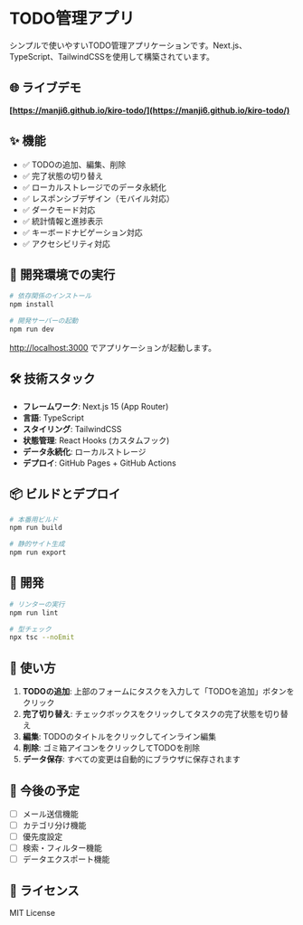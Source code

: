 # TODO管理アプリ

シンプルで使いやすいTODO管理アプリケーションです。Next.js、TypeScript、TailwindCSSを使用して構築されています。

## 🌐 ライブデモ

**[https://manji6.github.io/kiro-todo/](https://manji6.github.io/kiro-todo/)**

## ✨ 機能

- ✅ TODOの追加、編集、削除
- ✅ 完了状態の切り替え
- ✅ ローカルストレージでのデータ永続化
- ✅ レスポンシブデザイン（モバイル対応）
- ✅ ダークモード対応
- ✅ 統計情報と進捗表示
- ✅ キーボードナビゲーション対応
- ✅ アクセシビリティ対応

## 🚀 開発環境での実行

```bash
# 依存関係のインストール
npm install

# 開発サーバーの起動
npm run dev
```

[http://localhost:3000](http://localhost:3000) でアプリケーションが起動します。

## 🛠️ 技術スタック

- **フレームワーク**: Next.js 15 (App Router)
- **言語**: TypeScript
- **スタイリング**: TailwindCSS
- **状態管理**: React Hooks (カスタムフック)
- **データ永続化**: ローカルストレージ
- **デプロイ**: GitHub Pages + GitHub Actions

## 📦 ビルドとデプロイ

```bash
# 本番用ビルド
npm run build

# 静的サイト生成
npm run export
```

## 🔧 開発

```bash
# リンターの実行
npm run lint

# 型チェック
npx tsc --noEmit
```

## 📱 使い方

1. **TODOの追加**: 上部のフォームにタスクを入力して「TODOを追加」ボタンをクリック
2. **完了切り替え**: チェックボックスをクリックしてタスクの完了状態を切り替え
3. **編集**: TODOのタイトルをクリックしてインライン編集
4. **削除**: ゴミ箱アイコンをクリックしてTODOを削除
5. **データ保存**: すべての変更は自動的にブラウザに保存されます

## 🎯 今後の予定

- [ ] メール送信機能
- [ ] カテゴリ分け機能
- [ ] 優先度設定
- [ ] 検索・フィルター機能
- [ ] データエクスポート機能

## 📄 ライセンス

MIT License
